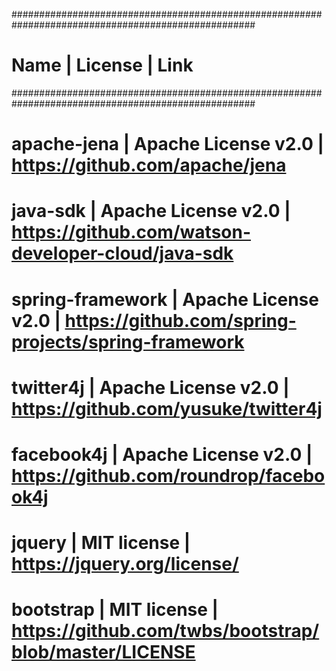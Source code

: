 ####################################################################################################
# Name			| License		| Link				                        #
####################################################################################################
# apache-jena		| Apache License v2.0	| https://github.com/apache/jena                      #
# java-sdk		| Apache License v2.0	| https://github.com/watson-developer-cloud/java-sdk  #
# spring-framework	| Apache License v2.0	| https://github.com/spring-projects/spring-framework #
# twitter4j		| Apache License v2.0	| https://github.com/yusuke/twitter4j                 #
# facebook4j		| Apache License v2.0	| https://github.com/roundrop/facebook4j              #
# jquery | MIT license | https://jquery.org/license/ #
# bootstrap | MIT license | https://github.com/twbs/bootstrap/blob/master/LICENSE #
